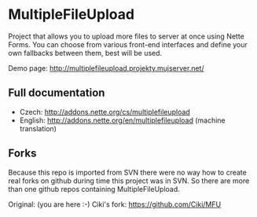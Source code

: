 MultipleFileUpload
==================

Project that allows you to upload more files to server at once using Nette Forms. You can choose from various front-end interfaces and define your own fallbacks between them, best will be used.

Demo page: http://multiplefileupload.projekty.mujserver.net/

Full documentation
------------------
- Czech: http://addons.nette.org/cs/multiplefileupload
- English: http://addons.nette.org/en/multiplefileupload (machine translation)

Forks
-----

Because this repo is imported from SVN there were no way how to create real forks on github during time this project was in SVN. So there are more than one github repos containing MultipleFileUpload.

Original: (you are here :-)
Ciki's fork: https://github.com/Ciki/MFU
